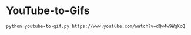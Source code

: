 # YouTube-to-Gifs

```shell
python youtube-to-gif.py https://www.youtube.com/watch?v=dQw4w9WgXcQ
```
